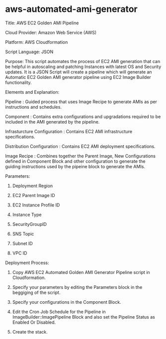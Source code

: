 # aws-automated-ami-generator
Title: AWS EC2 Golden AMI Pipeline


Cloud Provider: Amazon Web Service (AWS)


Platform: AWS Cloudformation


Script Language: JSON


Purpose: This script automates the process of EC2 AMI generation that can be helpful in autoscaling and patching Instances with latest OS and Security updates. It is a JSON Script will create a pipeline which will generate an Automatic EC2 Golden AMI generator pipeline using EC2 Image Builder functionality.


Elements and Explanation:


Pipeline : Guided process that uses Image Recipe to generate AMIs as per instructions and schedules.


Component : Contains extra configurations and upgradations required to be included in the AMI generated by the pipeline.


Infrasturcture Configuration : Contains EC2 AMI infrastructure specifications.


Distribution Configuration : Contains EC2 AMI deployment specifications.


Image Recipe : Combines together the Parent Image, New Configurations defined in Component Block and other configuration to generate the guiding instructions used by the pipeine block to generate the AMIs.


Parameters:


1. Deployment Region
	
2. EC2 Parent Image ID
	
3. EC2 Instance Profile ID
	
4. Instance Type
	
5. SecurityGroupID
	
6. SNS Topic
	
7. Subnet ID
	
8. VPC ID

Deployment Process:


1. Copy AWS EC2 Automated Golden AMI Generator Pipeline script in Cloudformation.
	
2. Specify your parameters by editing the Parameters block in the beggiging of the script.

3. Specify your configurations in the Component Block.
	
4. Edit the Cron Job Schedule for the Pipeline in ImageBuilder::ImagePipeline Block and also set the Pipeline Status as Enabled Or Disabled.
	
5. Create the stack.
